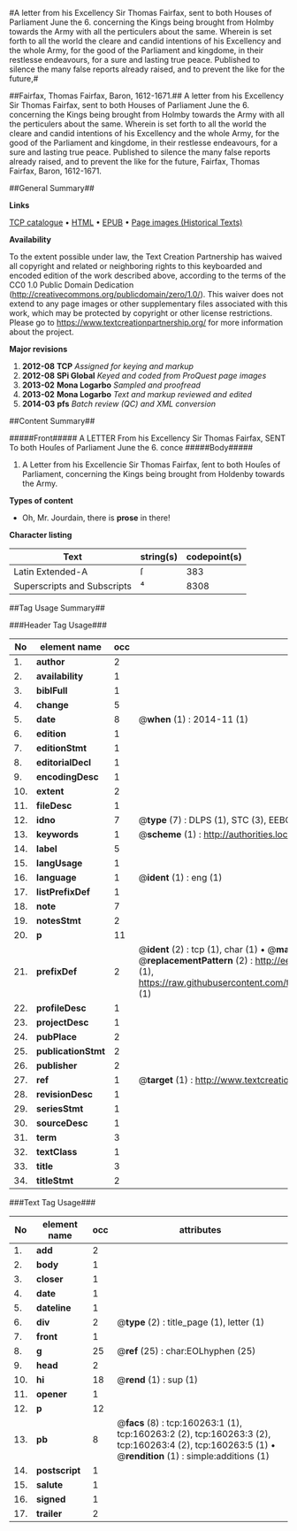 #A letter from his Excellency Sir Thomas Fairfax, sent to both Houses of Parliament June the 6. concerning the Kings being brought from Holmby towards the Army with all the perticulers about the same. Wherein is set forth to all the world the cleare and candid intentions of his Excellency and the whole Army, for the good of the Parliament and kingdome, in their restlesse endeavours, for a sure and lasting true peace. Published to silence the many false reports already raised, and to prevent the like for the future,#

##Fairfax, Thomas Fairfax, Baron, 1612-1671.##
A letter from his Excellency Sir Thomas Fairfax, sent to both Houses of Parliament June the 6. concerning the Kings being brought from Holmby towards the Army with all the perticulers about the same. Wherein is set forth to all the world the cleare and candid intentions of his Excellency and the whole Army, for the good of the Parliament and kingdome, in their restlesse endeavours, for a sure and lasting true peace. Published to silence the many false reports already raised, and to prevent the like for the future,
Fairfax, Thomas Fairfax, Baron, 1612-1671.

##General Summary##

**Links**

[TCP catalogue](http://www.ota.ox.ac.uk/tcp/)  • 
[HTML](http://tei.it.ox.ac.uk/tcp/Texts-HTML/free/A84/A84764.html)  • 
[EPUB](http://tei.it.ox.ac.uk/tcp/Texts-EPUB/free/A84/A84764.epub) • 
[Page images (Historical Texts)](https://historicaltexts.jisc.ac.uk/eebo-99862050e)

**Availability**

To the extent possible under law, the Text Creation Partnership has waived all copyright and related or neighboring rights to this keyboarded and encoded edition of the work described above, according to the terms of the CC0 1.0 Public Domain Dedication (http://creativecommons.org/publicdomain/zero/1.0/). This waiver does not extend to any page images or other supplementary files associated with this work, which may be protected by copyright or other license restrictions. Please go to https://www.textcreationpartnership.org/ for more information about the project.

**Major revisions**

1. __2012-08__ __TCP__ *Assigned for keying and markup*
1. __2012-08__ __SPi Global__ *Keyed and coded from ProQuest page images*
1. __2013-02__ __Mona Logarbo__ *Sampled and proofread*
1. __2013-02__ __Mona Logarbo__ *Text and markup reviewed and edited*
1. __2014-03__ __pfs__ *Batch review (QC) and XML conversion*

##Content Summary##

#####Front#####
A LETTER From his Excellency Sir Thomas Fairfax, SENT To both Houſes of Parliament June the 6. conce
#####Body#####

1. A Letter from his Excellencie Sir Thomas Fairfax, ſent to both Houſes of Parliament, concerning the Kings being brought from Holdenby towards the Army.

**Types of content**

  * Oh, Mr. Jourdain, there is **prose** in there!

**Character listing**


|Text|string(s)|codepoint(s)|
|---|---|---|
|Latin Extended-A|ſ|383|
|Superscripts             and Subscripts|⁴|8308|

##Tag Usage Summary##

###Header Tag Usage###

|No|element name|occ|attributes|
|---|---|---|---|
|1.|__author__|2||
|2.|__availability__|1||
|3.|__biblFull__|1||
|4.|__change__|5||
|5.|__date__|8| @__when__ (1) : 2014-11 (1)|
|6.|__edition__|1||
|7.|__editionStmt__|1||
|8.|__editorialDecl__|1||
|9.|__encodingDesc__|1||
|10.|__extent__|2||
|11.|__fileDesc__|1||
|12.|__idno__|7| @__type__ (7) : DLPS (1), STC (3), EEBO-CITATION (1), PROQUEST (1), VID (1)|
|13.|__keywords__|1| @__scheme__ (1) : http://authorities.loc.gov/ (1)|
|14.|__label__|5||
|15.|__langUsage__|1||
|16.|__language__|1| @__ident__ (1) : eng (1)|
|17.|__listPrefixDef__|1||
|18.|__note__|7||
|19.|__notesStmt__|2||
|20.|__p__|11||
|21.|__prefixDef__|2| @__ident__ (2) : tcp (1), char (1)  •  @__matchPattern__ (2) : ([0-9\-]+):([0-9IVX]+) (1), (.+) (1)  •  @__replacementPattern__ (2) : http://eebo.chadwyck.com/downloadtiff?vid=$1&page=$2 (1), https://raw.githubusercontent.com/textcreationpartnership/Texts/master/tcpchars.xml#$1 (1)|
|22.|__profileDesc__|1||
|23.|__projectDesc__|1||
|24.|__pubPlace__|2||
|25.|__publicationStmt__|2||
|26.|__publisher__|2||
|27.|__ref__|1| @__target__ (1) : http://www.textcreationpartnership.org/docs/. (1)|
|28.|__revisionDesc__|1||
|29.|__seriesStmt__|1||
|30.|__sourceDesc__|1||
|31.|__term__|3||
|32.|__textClass__|1||
|33.|__title__|3||
|34.|__titleStmt__|2||


###Text Tag Usage###

|No|element name|occ|attributes|
|---|---|---|---|
|1.|__add__|2||
|2.|__body__|1||
|3.|__closer__|1||
|4.|__date__|1||
|5.|__dateline__|1||
|6.|__div__|2| @__type__ (2) : title_page (1), letter (1)|
|7.|__front__|1||
|8.|__g__|25| @__ref__ (25) : char:EOLhyphen (25)|
|9.|__head__|2||
|10.|__hi__|18| @__rend__ (1) : sup (1)|
|11.|__opener__|1||
|12.|__p__|12||
|13.|__pb__|8| @__facs__ (8) : tcp:160263:1 (1), tcp:160263:2 (2), tcp:160263:3 (2), tcp:160263:4 (2), tcp:160263:5 (1)  •  @__rendition__ (1) : simple:additions (1)|
|14.|__postscript__|1||
|15.|__salute__|1||
|16.|__signed__|1||
|17.|__trailer__|2||
